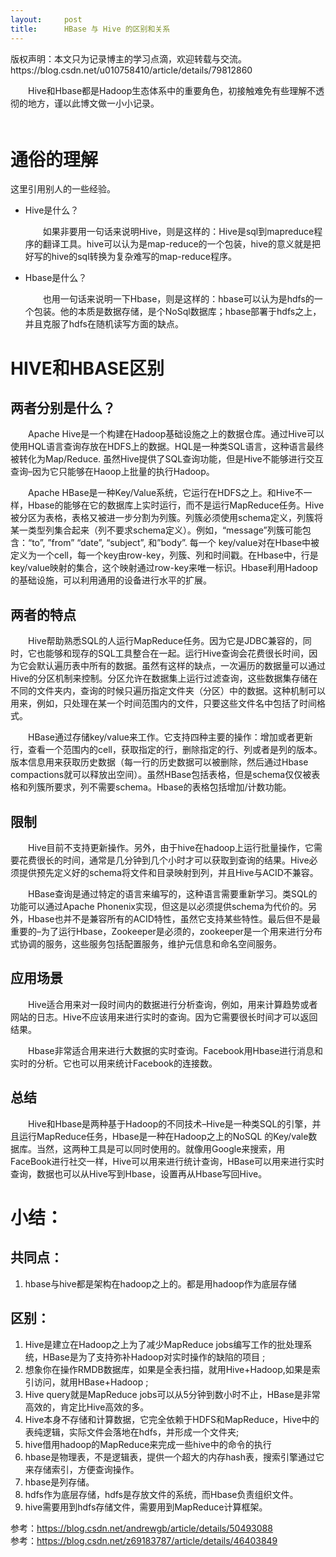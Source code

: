 ```yaml
---
layout:     post
title:      HBase 与 Hive 的区别和关系
---
```

<div id="article_content" class="article_content clearfix csdn-tracking-statistics" data-pid="blog" data-mod="popu_307" data-dsm="post">
								<div class="article-copyright">
					版权声明：本文只为记录博主的学习点滴，欢迎转载与交流。					https://blog.csdn.net/u010758410/article/details/79812860				</div>
								            <div id="content_views" class="markdown_views prism-atom-one-dark">
							<!-- flowchart 箭头图标 勿删 -->
							<svg xmlns="http://www.w3.org/2000/svg" style="display: none;"><path stroke-linecap="round" d="M5,0 0,2.5 5,5z" id="raphael-marker-block" style="-webkit-tap-highlight-color: rgba(0, 0, 0, 0);"></path></svg>
							<p>　　Hive和Hbase都是Hadoop生态体系中的重要角色，初接触难免有些理解不透彻的地方，谨以此博文做一小小记录。 <br>
　　</p>



<h1 id="通俗的理解">通俗的理解</h1>

<p>这里引用别人的一些经验。</p>

<ul>
<li><p>Hive是什么？</p>

<p>　　如果非要用一句话来说明Hive，则是这样的：Hive是sql到mapreduce程序的翻译工具。hive可以认为是map-reduce的一个包装，hive的意义就是把好写的hive的sql转换为复杂难写的map-reduce程序。</p></li>
<li><p>Hbase是什么？</p>

<p>　　也用一句话来说明一下Hbase，则是这样的：hbase可以认为是hdfs的一个包装。他的本质是数据存储，是个NoSql数据库；hbase部署于hdfs之上，并且克服了hdfs在随机读写方面的缺点。</p></li>
</ul>



<h1 id="hive和hbase区别">HIVE和HBASE区别</h1>



<h2 id="两者分别是什么">两者分别是什么？</h2>

<p>　　Apache Hive是一个构建在Hadoop基础设施之上的数据仓库。通过Hive可以使用HQL语言查询存放在HDFS上的数据。HQL是一种类SQL语言，这种语言最终被转化为Map/Reduce. 虽然Hive提供了SQL查询功能，但是Hive不能够进行交互查询–因为它只能够在Haoop上批量的执行Hadoop。</p>

<p>　　Apache HBase是一种Key/Value系统，它运行在HDFS之上。和Hive不一样，Hbase的能够在它的数据库上实时运行，而不是运行MapReduce任务。Hive被分区为表格，表格又被进一步分割为列簇。列簇必须使用schema定义，列簇将某一类型列集合起来（列不要求schema定义）。例如，“message”列簇可能包含：“to”, ”from” “date”, “subject”, 和”body”. 每一个 key/value对在Hbase中被定义为一个cell，每一个key由row-key，列簇、列和时间戳。在Hbase中，行是key/value映射的集合，这个映射通过row-key来唯一标识。Hbase利用Hadoop的基础设施，可以利用通用的设备进行水平的扩展。</p>

<h2 id="两者的特点">两者的特点</h2>

<p>　　Hive帮助熟悉SQL的人运行MapReduce任务。因为它是JDBC兼容的，同时，它也能够和现存的SQL工具整合在一起。运行Hive查询会花费很长时间，因为它会默认遍历表中所有的数据。虽然有这样的缺点，一次遍历的数据量可以通过Hive的分区机制来控制。分区允许在数据集上运行过滤查询，这些数据集存储在不同的文件夹内，查询的时候只遍历指定文件夹（分区）中的数据。这种机制可以用来，例如，只处理在某一个时间范围内的文件，只要这些文件名中包括了时间格式。</p>

<p>　　HBase通过存储key/value来工作。它支持四种主要的操作：增加或者更新行，查看一个范围内的cell，获取指定的行，删除指定的行、列或者是列的版本。版本信息用来获取历史数据（每一行的历史数据可以被删除，然后通过Hbase compactions就可以释放出空间）。虽然HBase包括表格，但是schema仅仅被表格和列簇所要求，列不需要schema。Hbase的表格包括增加/计数功能。</p>

<h2 id="限制">限制</h2>

<p>　　Hive目前不支持更新操作。另外，由于hive在hadoop上运行批量操作，它需要花费很长的时间，通常是几分钟到几个小时才可以获取到查询的结果。Hive必须提供预先定义好的schema将文件和目录映射到列，并且Hive与ACID不兼容。</p>

<p>　　HBase查询是通过特定的语言来编写的，这种语言需要重新学习。类SQL的功能可以通过Apache Phonenix实现，但这是以必须提供schema为代价的。另外，Hbase也并不是兼容所有的ACID特性，虽然它支持某些特性。最后但不是最重要的–为了运行Hbase，Zookeeper是必须的，zookeeper是一个用来进行分布式协调的服务，这些服务包括配置服务，维护元信息和命名空间服务。</p>

<h2 id="应用场景">应用场景</h2>

<p>　　Hive适合用来对一段时间内的数据进行分析查询，例如，用来计算趋势或者网站的日志。Hive不应该用来进行实时的查询。因为它需要很长时间才可以返回结果。</p>

<p>　　Hbase非常适合用来进行大数据的实时查询。Facebook用Hbase进行消息和实时的分析。它也可以用来统计Facebook的连接数。</p>

<h2 id="总结">总结</h2>

<p>　　Hive和Hbase是两种基于Hadoop的不同技术–Hive是一种类SQL的引擎，并且运行MapReduce任务，Hbase是一种在Hadoop之上的NoSQL 的Key/vale数据库。当然，这两种工具是可以同时使用的。就像用Google来搜索，用FaceBook进行社交一样，Hive可以用来进行统计查询，HBase可以用来进行实时查询，数据也可以从Hive写到Hbase，设置再从Hbase写回Hive。</p>

<h1 id="小结">小结：</h1>

<h2 id="共同点">共同点：</h2>

<ol>
<li>hbase与hive都是架构在hadoop之上的。都是用hadoop作为底层存储</li>
</ol>



<h2 id="区别">区别：</h2>

<ol>
<li>Hive是建立在Hadoop之上为了减少MapReduce jobs编写工作的批处理系统，HBase是为了支持弥补Hadoop对实时操作的缺陷的项目 ; </li>
<li>想象你在操作RMDB数据库，如果是全表扫描，就用Hive+Hadoop,如果是索引访问，就用HBase+Hadoop ; </li>
<li>Hive query就是MapReduce jobs可以从5分钟到数小时不止，HBase是非常高效的，肯定比Hive高效的多。 </li>
<li>Hive本身不存储和计算数据，它完全依赖于HDFS和MapReduce，Hive中的表纯逻辑，实际文件会落地在hdfs，并形成一个文件夹; </li>
<li>hive借用hadoop的MapReduce来完成一些hive中的命令的执行 </li>
<li>hbase是物理表，不是逻辑表，提供一个超大的内存hash表，搜索引擎通过它来存储索引，方便查询操作。 </li>
<li>hbase是列存储。 </li>
<li>hdfs作为底层存储，hdfs是存放文件的系统，而Hbase负责组织文件。 </li>
<li>hive需要用到hdfs存储文件，需要用到MapReduce计算框架。</li>
</ol>

<p>参考：<a href="https://blog.csdn.net/andrewgb/article/details/50493088" rel="nofollow">https://blog.csdn.net/andrewgb/article/details/50493088</a> <br>
参考：<a href="https://blog.csdn.net/z69183787/article/details/46403849" rel="nofollow">https://blog.csdn.net/z69183787/article/details/46403849</a></p>            </div>
						<link href="https://csdnimg.cn/release/phoenix/mdeditor/markdown_views-9e5741c4b9.css" rel="stylesheet">
                </div>